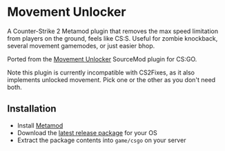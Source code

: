 # Movement Unlocker

A Counter-Strike 2 Metamod plugin that removes the max speed limitation from players on the ground, feels like CS:S. Useful for zombie knockback, several movement gamemodes, or just easier bhop.

Ported from the [Movement Unlocker](https://forums.alliedmods.net/showthread.php?t=255298) SourceMod plugin for CS:GO.

Note this plugin is currently incompatible with CS2Fixes, as it also implements unlocked movement. Pick one or the other as you don't need both.

## Installation

- Install [Metamod](https://cs2.poggu.me/metamod/installation/)
- Download the [latest release package](https://github.com/Source2ZE/MovementUnlocker/releases/latest) for your OS
- Extract the package contents into `game/csgo` on your server